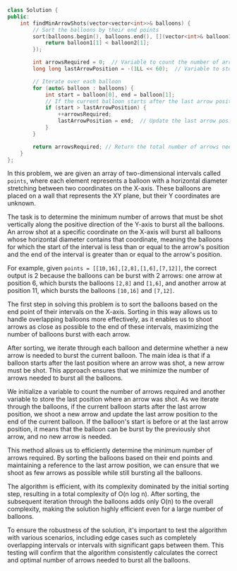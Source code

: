 ``` cpp
class Solution {
public:
    int findMinArrowShots(vector<vector<int>>& balloons) {
        // Sort the balloons by their end points
        sort(balloons.begin(), balloons.end(), [](vector<int>& balloon1, vector<int>& balloon2) {
            return balloon1[1] < balloon2[1];
        });

        int arrowsRequired = 0;  // Variable to count the number of arrows needed
        long long lastArrowPosition = -(1LL << 60);  // Variable to store the last position where an arrow was shot

        // Iterate over each balloon
        for (auto& balloon : balloons) {
            int start = balloon[0], end = balloon[1];
            // If the current balloon starts after the last arrow position, a new arrow is needed
            if (start > lastArrowPosition) {
                ++arrowsRequired;
                lastArrowPosition = end;  // Update the last arrow position to the end of the current balloon
            }
        }

        return arrowsRequired; // Return the total number of arrows needed
    }
};
```

In this problem, we are given an array of two-dimensional intervals called `points`, where each element represents a balloon with a horizontal diameter stretching between two coordinates on the X-axis. These balloons are placed on a wall that represents the XY plane, but their Y coordinates are unknown.

The task is to determine the minimum number of arrows that must be shot vertically along the positive direction of the Y-axis to burst all the balloons. An arrow shot at a specific coordinate on the X-axis will burst all balloons whose horizontal diameter contains that coordinate, meaning the balloons for which the start of the interval is less than or equal to the arrow's position and the end of the interval is greater than or equal to the arrow's position.

For example, given `points = [[10,16],[2,8],[1,6],[7,12]]`, the correct output is 2 because the balloons can be burst with 2 arrows: one arrow at position 6, which bursts the balloons `[2,8]` and `[1,6]`, and another arrow at position 11, which bursts the balloons `[10,16]` and `[7,12]`.

The first step in solving this problem is to sort the balloons based on the end point of their intervals on the X-axis. Sorting in this way allows us to handle overlapping balloons more effectively, as it enables us to shoot arrows as close as possible to the end of these intervals, maximizing the number of balloons burst with each arrow.

After sorting, we iterate through each balloon and determine whether a new arrow is needed to burst the current balloon. The main idea is that if a balloon starts after the last position where an arrow was shot, a new arrow must be shot. This approach ensures that we minimize the number of arrows needed to burst all the balloons.

We initialize a variable to count the number of arrows required and another variable to store the last position where an arrow was shot. As we iterate through the balloons, if the current balloon starts after the last arrow position, we shoot a new arrow and update the last arrow position to the end of the current balloon. If the balloon's start is before or at the last arrow position, it means that the balloon can be burst by the previously shot arrow, and no new arrow is needed.

This method allows us to efficiently determine the minimum number of arrows required. By sorting the balloons based on their end points and maintaining a reference to the last arrow position, we can ensure that we shoot as few arrows as possible while still bursting all the balloons.

The algorithm is efficient, with its complexity dominated by the initial sorting step, resulting in a total complexity of O(n log n). After sorting, the subsequent iteration through the balloons adds only O(n) to the overall complexity, making the solution highly efficient even for a large number of balloons.

To ensure the robustness of the solution, it's important to test the algorithm with various scenarios, including edge cases such as completely overlapping intervals or intervals with significant gaps between them. This testing will confirm that the algorithm consistently calculates the correct and optimal number of arrows needed to burst all the balloons.